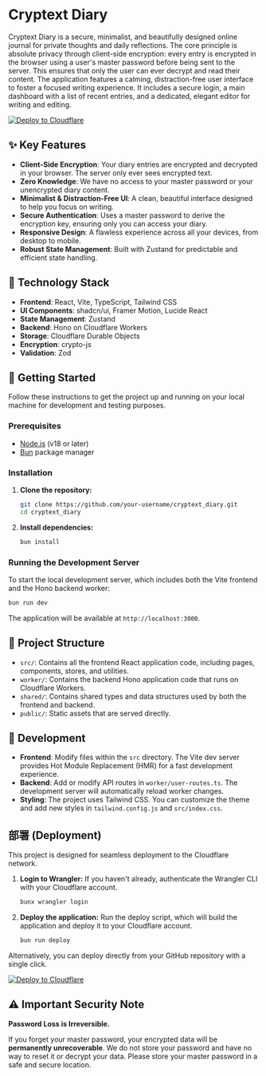 # Cryptext Diary

Cryptext Diary is a secure, minimalist, and beautifully designed online journal for private thoughts and daily reflections. The core principle is absolute privacy through client-side encryption: every entry is encrypted in the browser using a user's master password before being sent to the server. This ensures that only the user can ever decrypt and read their content. The application features a calming, distraction-free user interface to foster a focused writing experience. It includes a secure login, a main dashboard with a list of recent entries, and a dedicated, elegant editor for writing and editing.

[![Deploy to Cloudflare](https://deploy.workers.cloudflare.com/button)](https://deploy.workers.cloudflare.com/?url=https://github.com/jithjeyk/generated-app-20250926-160014)

## ✨ Key Features

*   **Client-Side Encryption**: Your diary entries are encrypted and decrypted in your browser. The server only ever sees encrypted text.
*   **Zero Knowledge**: We have no access to your master password or your unencrypted diary content.
*   **Minimalist & Distraction-Free UI**: A clean, beautiful interface designed to help you focus on writing.
*   **Secure Authentication**: Uses a master password to derive the encryption key, ensuring only you can access your diary.
*   **Responsive Design**: A flawless experience across all your devices, from desktop to mobile.
*   **Robust State Management**: Built with Zustand for predictable and efficient state handling.

## 🚀 Technology Stack

*   **Frontend**: React, Vite, TypeScript, Tailwind CSS
*   **UI Components**: shadcn/ui, Framer Motion, Lucide React
*   **State Management**: Zustand
*   **Backend**: Hono on Cloudflare Workers
*   **Storage**: Cloudflare Durable Objects
*   **Encryption**: crypto-js
*   **Validation**: Zod

## 🏁 Getting Started

Follow these instructions to get the project up and running on your local machine for development and testing purposes.

### Prerequisites

*   [Node.js](https://nodejs.org/) (v18 or later)
*   [Bun](https://bun.sh/) package manager

### Installation

1.  **Clone the repository:**
    ```bash
    git clone https://github.com/your-username/cryptext_diary.git
    cd cryptext_diary
    ```

2.  **Install dependencies:**
    ```bash
    bun install
    ```

### Running the Development Server

To start the local development server, which includes both the Vite frontend and the Hono backend worker:

```bash
bun run dev
```

The application will be available at `http://localhost:3000`.

## 📂 Project Structure

*   `src/`: Contains all the frontend React application code, including pages, components, stores, and utilities.
*   `worker/`: Contains the backend Hono application code that runs on Cloudflare Workers.
*   `shared/`: Contains shared types and data structures used by both the frontend and backend.
*   `public/`: Static assets that are served directly.

## 🔧 Development

*   **Frontend**: Modify files within the `src` directory. The Vite dev server provides Hot Module Replacement (HMR) for a fast development experience.
*   **Backend**: Add or modify API routes in `worker/user-routes.ts`. The development server will automatically reload worker changes.
*   **Styling**: The project uses Tailwind CSS. You can customize the theme and add new styles in `tailwind.config.js` and `src/index.css`.

## 部署 (Deployment)

This project is designed for seamless deployment to the Cloudflare network.

1.  **Login to Wrangler:**
    If you haven't already, authenticate the Wrangler CLI with your Cloudflare account.
    ```bash
    bunx wrangler login
    ```

2.  **Deploy the application:**
    Run the deploy script, which will build the application and deploy it to your Cloudflare account.
    ```bash
    bun run deploy
    ```

Alternatively, you can deploy directly from your GitHub repository with a single click.

[![Deploy to Cloudflare](https://deploy.workers.cloudflare.com/button)](https://deploy.workers.cloudflare.com/?url=https://github.com/jithjeyk/generated-app-20250926-160014)

## ⚠️ Important Security Note

**Password Loss is Irreversible.**

If you forget your master password, your encrypted data will be **permanently unrecoverable**. We do not store your password and have no way to reset it or decrypt your data. Please store your master password in a safe and secure location.